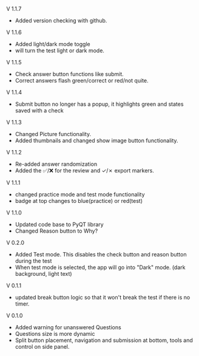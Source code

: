 V 1.1.7
- Added version checking with github. 

V 1.1.6
- Added light/dark mode toggle
- will turn the test light or dark mode.

V 1.1.5 
- Check answer button functions like submit.
- Correct answers flash green/correct or red/not quite.

V 1.1.4
- Submit button no longer has a popup, it highlights green and states saved with a check

V 1.1.3
- Changed Picture functionality.
- Added thumbnails and changed show image button functionality.

V 1.1.2
- Re-added answer randomization
- Added the ✅/❌ for the review and ✓/✗ export markers.

V 1.1.1
- changed practice mode and test mode functionality
- badge at top changes to blue(practice) or red(test)

V 1.1.0
- Updated code base to PyQT library
- Changed Reason button to Why?

V 0.2.0
- Added Test mode. This disables the check button and reason button during the test
- When test mode is selected, the app will go into "Dark" mode. (dark background, light text)

V 0.1.1
- updated break button logic so that it won't break the test if there is no timer.

V 0.1.0
- Added warning for unanswered Questions
- Questions size is more dynamic
- Split button placement, navigation and submission at bottom, tools and control on side panel. 
